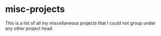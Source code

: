 misc-projects
=============

This is a list of all my miscellaneous projects that I could not group under any other project head.
